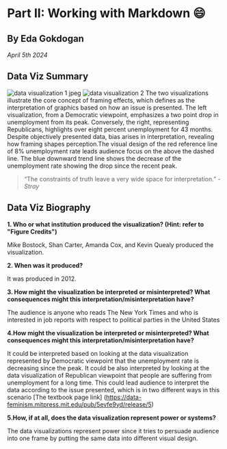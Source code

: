 
# Part II: Working with Markdown :smile:
## By Eda Gokdogan
*April 5th 2024*
## Data Viz Summary 
![data visualization 1  jpeg](https://github.com/edagokdogan/Working-with-Markdown-repord.md/assets/165616757/8a8eb04f-f52c-4bf4-9a9e-50f2d2e98d00)
![data visualization 2 ](https://github.com/edagokdogan/Working-with-Markdown-repord.md/assets/165616757/7fa645a1-44f1-4025-8a3a-434d14626421)
The two visualizations illustrate the core concept of framing effects, which defines as  the interpretation of graphics based on how an issue is presented. The left visualization, from a Democratic viewpoint, emphasizes a two point drop in unemployment from its peak. Conversely, the right, representing Republicans, highlights over eight percent unemployment for 43 months. Despite objectively presented data, bias arises in interpretation, revealing how framing shapes perception.The visual design of the red reference line of 8% unemployment rate leads audience focus on the above the dashed line. The blue downward trend line shows the decrease of the unemployment rate showing the drop since the recent peak. 
> “The constraints of truth leave a very wide space for interpretation.”  - _Stray_
## Data Viz Biography 
**1. Who or what institution produced the visualization? (Hint: refer to "Figure Credits")**

Mike Bostock, Shan Carter, Amanda Cox, and Kevin Quealy produced the visualization.

**2. When was it produced?**

It was produced in 2012.

**3. How might the visualization be interpreted or misinterpreted? What consequences might this interpretation/misinterpretation have?**

The audience is anyone who reads The New York Times and who is interested in job reports with respect to political parties in the United States

**4.How might the visualization be interpreted or misinterpreted? What consequences might this interpretation/misinterpretation have?**

It could be interpreted based on looking at the data visualization represented by Democratic viewpoint that the unemployment rate is decreasing since the peak. It could be also interpreted by looking at the data visualization of Republican viewpoint that people are suffering from unemployment for a long time. This could lead audience to interpret the data according to the issue presented, which is in two different ways in this scenario
[The textbook page link] (https://data-feminism.mitpress.mit.edu/pub/5evfe9yd/release/5)

**5.How, if at all, does the data visualization represent power or systems?**

The data visualizations represent power since it tries to persuade audience into one frame by putting the same data into different visual design. 
